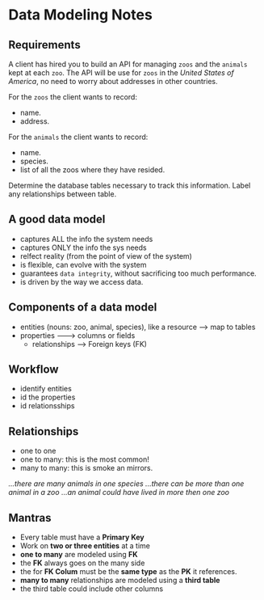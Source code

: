 # Data Modeling Notes

## Requirements

A client has hired you to build an API for managing `zoos` and the `animals` kept at each `zoo`. The API will be use for `zoos` in the _United States of America_, no need to worry about addresses in other countries.

For the `zoos` the client wants to record:

- name.
- address.

For the `animals` the client wants to record:

- name.
- species.
- list of all the zoos where they have resided.

Determine the database tables necessary to track this information.
Label any relationships between table.

## A good data model

- captures ALL the info the system needs
- captures ONLY the info the sys needs
- relfect reality (from the point of view of the system)
- is flexible, can evolve with the system
- guarantees `data integrity`, without sacrificing too much performance.
- is driven by the way we access data.

## Components of a data model

- entities 
    (nouns: zoo, animal, species), like a resource --> map to tables
- properties
    ---> columns or fields
    - relationships --> Foreign keys (FK)

## Workflow

- identify entities
- id the properties
- id relationsships

## Relationships

- one to one
- one to many: this is the most common!
- many to many: this is smoke an mirrors.

_...there are many animals in one species_
_...there can be more than one animal in a zoo_
_...an animal could have lived in more then one zoo_

## Mantras

- Every table must have a **Primary Key**
- Work on **two or three entities** at a time
- **one to many** are modeled using **FK**
- the **FK** always goes on the many side
- the for **FK Colum** must be the **same type** as the **PK** it references.
- **many to many** relationships are modeled using a **third table**
- the third table could include other columns